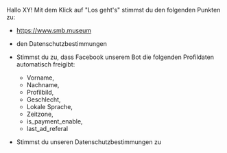 Hallo XY! Mit dem Klick auf "Los geht's" stimmst du den folgenden Punkten zu:
- https://www.smb.museum
- den Datenschutzbestimmungen


- Stimmst du zu, dass Facebook unserem Bot die folgenden Profildaten automatisch freigibt:
    - Vorname,
    - Nachname,
    - Profilbild,
    - Geschlecht,
    - Lokale Sprache,
    - Zeitzone,
    - is_payment_enable,
    - last_ad_referal
- Stimmst du unseren Datenschutzbestimmungen zu
